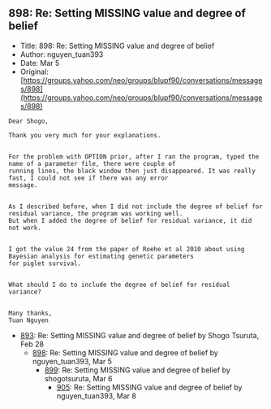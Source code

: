 ## 898: Re: Setting MISSING value and degree of belief

- Title: 898: Re: Setting MISSING value and degree of belief
- Author: nguyen_tuan393
- Date: Mar 5
- Original: [https://groups.yahoo.com/neo/groups/blupf90/conversations/messages/898](https://groups.yahoo.com/neo/groups/blupf90/conversations/messages/898)

```
Dear Shogo, 

Thank you very much for your explanations.


For the problem with OPTION prior, after I ran the program, typed the name of a parameter file, there were couple of
running lines, the black window then just disappeared. It was really fast, I could not see if there was any error
message.


As I described before, when I did not include the degree of belief for residual variance, the program was working well.
But when I added the degree of belief for residual variance, it did not work.


I got the value 24 from the paper of Roehe et al 2010 about using Bayesian analysis for estimating genetic parameters
for piglet survival.


What should I do to include the degree of belief for residual variance?


Many thanks,
Tuan Nguyen

```

- [893](0893.md): Re: Setting MISSING value and degree of belief by Shogo Tsuruta, Feb 28
    - [898](0898.md): Re: Setting MISSING value and degree of belief by nguyen_tuan393, Mar 5
        - [899](0899.md): Re: Setting MISSING value and degree of belief by shogotsuruta, Mar 6
            - [905](0905.md): Re: Setting MISSING value and degree of belief by nguyen_tuan393, Mar 8
